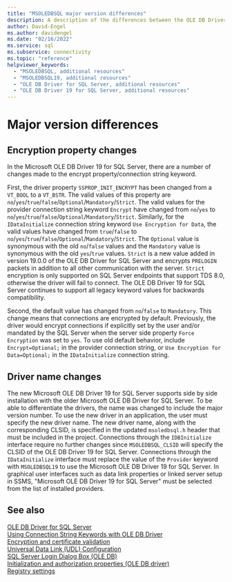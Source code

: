 ```yaml
---
title: "MSOLEDBSQL major version differences"
description: A description of the differences between the OLE DB Driver 19 for SQL Server and the OLE DB Driver for SQL Server
author: David-Engel
ms.author: davidengel
ms.date: "02/16/2022"
ms.service: sql
ms.subservice: connectivity
ms.topic: "reference"
helpviewer_keywords:
  - "MSOLEDBSQL, additional resources"
  - "MSOLEDBSQL19, additional resources"
  - "OLE DB Driver for SQL Server, additional resources"
  - "OLE DB Driver 19 for SQL Server, additional resources"
---
```

# Major version differences

## Encryption property changes

In the Microsoft OLE DB Driver 19 for SQL Server, there are a number of changes made to the encrypt property/connection string keyword.

First, the driver property `SSPROP_INIT_ENCRYPT` has been changed from a `VT_BOOL` to a `VT_BSTR`. The valid values of this property are `no`/`yes`/`true`/`false`/`Optional`/`Mandatory`/`Strict`. The valid values for the provider connection string keyword `Encrypt` have changed from `no`/`yes` to `no`/`yes`/`true`/`false`/`Optional`/`Mandatory`/`Strict`. Similarly, for the `IDataInitialize` connection string keyword `Use Encryption for Data`, the valid values have changed from `true`/`false` to `no`/`yes`/`true`/`false`/`Optional`/`Mandatory`/`Strict`. The `Optional` value is synonymous with the old `no`/`false` values and the `Mandatory` value is synonymous with the old `yes`/`true` values. `Strict` is a new value added in version 19.0.0 of the OLE DB Driver for SQL Server and encrypts `PRELOGIN` packets in addition to all other communication with the server. `Strict` encryption is only supported on SQL Server endpoints that support TDS 8.0, otherwise the driver will fail to connect. The OLE DB Driver 19 for SQL Server continues to support all legacy keyword values for backwards compatibility.

Second, the default value has changed from `no`/`false` to `Mandatory`. This change means that connections are encrypted by default. Previously, the driver would encrypt connections if explicitly set by the user and/or mandated by the SQL Server when the server side property `Force Encryption` was set to `yes`. To use old default behavior, include `Encrypt=Optional;` in the provider connection string, or `Use Encryption for Data=Optional;` in the `IDataInitialize` connection string.

## Driver name changes

The new Microsoft OLE DB Driver 19 for SQL Server supports side by side installation with the older Microsoft OLE DB Driver for SQL Server. To be able to differentiate the drivers, the name was changed to include the major version number. To use the new driver in an application, the user must specify the new driver name. The new driver name, along with the corresponding CLSID, is specified in the updated `msoledbsql.h` header that must be included in the project. Connections through the `IDBInitialize` interface require no further changes since `MSOLEDBSQL_CLSID` will specify the CLSID of the OLE DB Driver 19 for SQL Server. Connections through the `IDataInitialize` interface must replace the value of the `Provider` keyword with `MSOLEDBSQL19` to use the Microsoft OLE DB Driver 19 for SQL Server. In graphical user interfaces such as data link properties or linked server setup in SSMS, "Microsoft OLE DB Driver 19 for SQL Server" must be selected from the list of installed providers.

## See also
[OLE DB Driver for SQL Server](oledb-driver-for-sql-server.md)  
[Using Connection String Keywords with OLE DB Driver](applications/using-connection-string-keywords-with-oledb-driver-for-sql-server.md)  
[Encryption and certificate validation](features/encryption-and-certificate-validation.md)  
[Universal Data Link (UDL) Configuration](help-topics/data-link-pages.md)  
[SQL Server Login Dialog Box (OLE DB)](help-topics/sql-server-login-dialog.md)  
[Initialization and authorization properties (OLE DB driver)](ole-db-data-source-objects/initialization-and-authorization-properties.md)  
[Registry settings](features/registry-settings.md)  
  